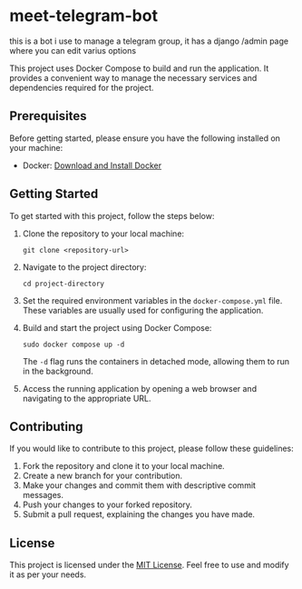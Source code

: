 # meet-telegram-bot
this is a bot i use to manage a telegram group, it has a django /admin page where you can edit varius options

This project uses Docker Compose to build and run the application. It provides a convenient way to manage the necessary services and dependencies required for the project.

## Prerequisites

Before getting started, please ensure you have the following installed on your machine:

- Docker: [Download and Install Docker](https://docs.docker.com/get-docker/)

## Getting Started

To get started with this project, follow the steps below:

1. Clone the repository to your local machine:

   ```shell
   git clone <repository-url>
   ```

2. Navigate to the project directory:

   ```shell
   cd project-directory
   ```

3. Set the required environment variables in the `docker-compose.yml` file. These variables are usually used for configuring the application.

4. Build and start the project using Docker Compose:

   ```shell
   sudo docker compose up -d
   ```

   The `-d` flag runs the containers in detached mode, allowing them to run in the background.

5. Access the running application by opening a web browser and navigating to the appropriate URL.

## Contributing

If you would like to contribute to this project, please follow these guidelines:

1. Fork the repository and clone it to your local machine.
2. Create a new branch for your contribution.
3. Make your changes and commit them with descriptive commit messages.
4. Push your changes to your forked repository.
5. Submit a pull request, explaining the changes you have made.

## License

This project is licensed under the [MIT License](LICENSE). Feel free to use and modify it as per your needs.

